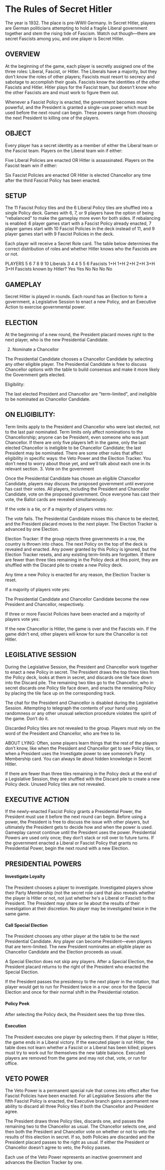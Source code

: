 # The Rules of Secret Hitler
The year is 1932. The place is pre-WWII Germany. In Secret Hitler, players are German politicians attempting to hold a fragile Liberal government together and stem the rising tide of Fascism. Watch out though—there are secret Fascists among you, and one player is Secret Hitler.

## OVERVIEW

At the beginning of the game, each player is secretly assigned one of the three roles: Liberal, Fascist, or Hitler. The Liberals have a majority, but they don’t know the roles of other players; Fascists must resort to secrecy and sabotage to accomplish their goals. Fascists know the identities of the other Fascists and Hitler. Hitler plays for the Fascist team, but doesn't know who the other Fascists are and must work to figure them out.

Whenever a Fascist Policy is enacted, the government becomes more powerful, and the President is granted a single-use power which must be used before the next round can begin. These powers range from choosing the next President to killing one of the players.

## OBJECT

Every player has a secret identity as a member of either the Liberal team or the Fascist team. Players on the Liberal team win if either:

Five Liberal Policies are enacted OR
Hitler is assassinated.
Players on the Fascist team win if either:

Six Fascist Policies are enacted OR
Hitler is elected Chancellor any time after the third Fascist Policy has been enacted.

## SETUP

The 11 Fascist Policy tiles and the 6 Liberal Policy tiles are shuffled into a single Policy deck. Games with 6, 7, or 9 players have the option of being "rebalanced" to make the gameplay more even for both sides. If rebalancing is enabled: 6 player games start with a Fascist Policy already enacted, 7 player games start with 10 Fascist Policies in the deck instead of 11, and 9 player games start with 9 Fascist Policies in the deck.

Each player will receive a Secret Role card. The table below determines the correct distribution of roles and whether Hitler knows who the Fascists are or not.

PLAYERS	5	6	7	8	9	10
Liberals	3	4	4	5	5	6
Fascists	1+H	1+H	2+H	2+H	3+H	3+H
Fascists known by Hitler?	Yes	Yes	No	No	No	No

## GAMEPLAY

Secret Hitler is played in rounds. Each round has an Election to form a government, a Legislative Session to enact a new Policy, and an Executive Action to exercise governmental power.

## ELECTION

At the beginning of a new round, the President placard moves right to the next player, who is the new Presidential Candidate.

2. Nominate a Chancellor

The Presidential Candidate chooses a Chancellor Candidate by selecting any other eligible player. The Presidential Candidate is free to discuss Chancellor options with the table to build consensus and make it more likely the Government gets elected.

Eligibility:

The last elected President and Chancellor are "term-limited", and ineligible to be nominated as Chancellor Candidate.

## ON ELIGIBILITY:

Term limits apply to the President and Chancellor who were last elected, not to the last pair nominated.
Term limits only affect nominations to the Chancellorship; anyone can be President, even someone who was just Chancellor.
If there are only five players left in the game, only the last elected Chancellor is ineligible to be Chancellor Candidate; the last President may be nominated.
There are some other rules that affect eligibility in specific ways: the Veto Power and the Election Tracker. You don’t need to worry about those yet, and we’ll talk about each one in its relevant section.
3. Vote on the government

Once the Presidential Candidate has chosen an eligible Chancellor Candidate, players may discuss the proposed government until everyone has cast their votes. All players, including the President and Chancellor Candidate, vote on the proposed government. Once everyone has cast their vote, the Ballot cards are revealed simultaneously.

If the vote is a tie, or if a majority of players votes no:

The vote fails. The Presidential Candidate misses this chance to be elected, and the President placard moves to the next player. The Election Tracker is advanced by one Election.

Election Tracker: If the group rejects three governments in a row, the country is thrown into chaos. The next Policy on the top of the deck is revealed and enacted. Any power granted by this Policy is ignored, but the Election Tracker resets, and any existing term-limits are forgotten. If there are fewer than three tiles remaining in the Policy deck at this point, they are shuffled with the Discard pile to create a new Policy deck.

Any time a new Policy is enacted for any reason, the Election Tracker is reset.

If a majority of players vote yes:

The Presidential Candidate and Chancellor Candidate become the new President and Chancellor, respectively.

If three or more Fascist Policies have been enacted and a majority of players vote yes:

If the new Chancellor is Hitler, the game is over and the Fascists win. If the game didn't end, other players will know for sure the Chancellor is not Hitler.

## LEGISLATIVE SESSION

During the Legislative Session, the President and Chancellor work together to enact a new Policy in secret. The President draws the top three tiles from the Policy deck, looks at them in secret, and discards one tile face down into the Discard pile. The remaining two tiles go to the Chancellor, who in secret discards one Policy tile face down, and enacts the remaining Policy by placing the tile face up on the corresponding track.

The chat for the President and Chancellor is disabled during the Legislative Session. Attempting to telegraph the contents of your hand using randomness or any other unusual selection procedure violates the spirit of the game. Don’t do it.

Discarded Policy tiles are not revealed to the group. Players must rely on the word of the President and Chancellor, who are free to lie.

ABOUT LYING: Often, some players learn things that the rest of the players don’t know, like when the President and Chancellor get to see Policy tiles, or when a President uses the Investigate power to see someone’s Party Membership card. You can always lie about hidden knowledge in Secret Hitler.

If there are fewer than three tiles remaining in the Policy deck at the end of a Legislative Session, they are shuffled with the Discard pile to create a new Policy deck. Unused Policy tiles are not revealed.

## EXECUTIVE ACTION

If the newly-enacted Fascist Policy grants a Presidential Power, the President must use it before the next round can begin. Before using a power, the President is free to discuss the issue with other players, but ultimately the President gets to decide how and when the power is used. Gameplay cannot continue until the President uses the power. Presidential Powers are used only once; they don’t stack or roll over to future turns. If the government enacted a Liberal or Fascist Policy that grants no Presidential Power, begin the next round with a new Election.

## PRESIDENTIAL POWERS

#### Investigate Loyalty

The President chooses a player to investigate. Investigated players show their Party Membership (not the secret role card that also reveals whether the player is Hitler or not, not just whether he's a Liberal or Fascist) to the President. The President may share or lie about the results of their investigation at their discretion. No player may be investigated twice in the same game.

#### Call Special Election

The President chooses any other player at the table to be the next Presidential Candidate. Any player can become President—even players that are term-limited. The new President nominates an eligible player as Chancellor Candidate and the Election proceeds as usual.

A Special Election does not skip any players. After a Special Election, the President placard returns to the right of the President who enacted the Special Election.

If the President passes the presidency to the next player in the rotation, that player would get to run for President twice in a row: once for the Special Election and once for their normal shift in the Presidential rotation.

#### Policy Peek

After selecting the Policy deck, the President sees the top three tiles.

#### Execution

The President executes one player by selecting them. If that player is Hitler, the game ends in a Liberal victory. If the executed player is not Hitler, the table does not learn whether a Fascist or a Liberal has been killed; players must try to work out for themselves the new table balance. Executed players are removed from the game and may not chat, vote, or run for office.

## VETO POWER

The Veto Power is a permanent special rule that comes into effect after five Fascist Policies have been enacted. For all Legislative Sessions after the fifth Fascist Policy is enacted, the Executive branch gains a permanent new ability to discard all three Policy tiles if both the Chancellor and President agree.

The President draws three Policy tiles, discards one, and passes the remaining two to the Chancellor as usual. The Chancellor selects one, and then both the President and Chancellor vote on whether or not to veto the results of this election in secret. If so, both Policies are discarded and the President placard passes to the right as usual. If either the President or Chancellor doesn't agree to veto, the Policy passes.

Each use of the Veto Power represents an inactive government and advances the Election Tracker by one.

